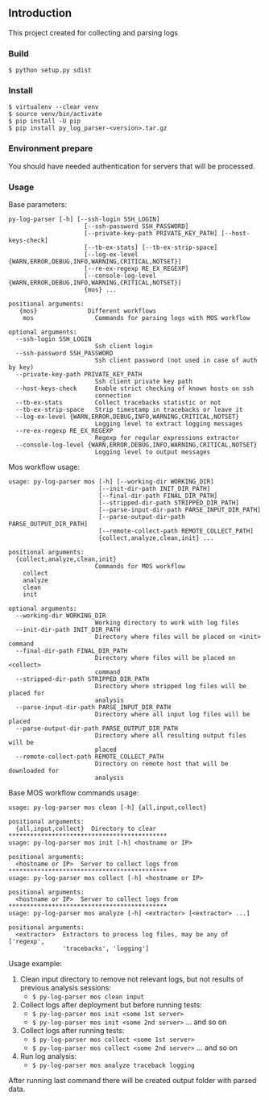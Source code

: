 ## Introduction

This project created for collecting and parsing logs

### Build

    $ python setup.py sdist

### Install

    $ virtualenv --clear venv
    $ source venv/bin/activate
    $ pip install -U pip
    $ pip install py_log_parser-<version>.tar.gz


### Environment prepare

You should have needed authentication for servers that will be processed.


### Usage

Base parameters:
```
py-log-parser [-h] [--ssh-login SSH_LOGIN]
                     [--ssh-password SSH_PASSWORD]
                     [--private-key-path PRIVATE_KEY_PATH] [--host-keys-check]
                     [--tb-ex-stats] [--tb-ex-strip-space]
                     [--log-ex-level {WARN,ERROR,DEBUG,INFO,WARNING,CRITICAL,NOTSET}]
                     [--re-ex-regexp RE_EX_REGEXP]
                     [--console-log-level {WARN,ERROR,DEBUG,INFO,WARNING,CRITICAL,NOTSET}]
                     {mos} ...

positional arguments:
   {mos}              Different workflows
    mos                 Commands for parsing logs with MOS workflow

optional arguments:
  --ssh-login SSH_LOGIN
                        Ssh client login
  --ssh-password SSH_PASSWORD
                        Ssh client password (not used in case of auth by key)
  --private-key-path PRIVATE_KEY_PATH
                        Ssh client private key path
  --host-keys-check     Enable strict checking of known hosts on ssh
                        connection
  --tb-ex-stats         Collect tracebacks statistic or not
  --tb-ex-strip-space   Strip timestamp in tracebacks or leave it
  --log-ex-level {WARN,ERROR,DEBUG,INFO,WARNING,CRITICAL,NOTSET}
                        Logging level to extract logging messages
  --re-ex-regexp RE_EX_REGEXP
                        Regexp for regular expressions extractor
  --console-log-level {WARN,ERROR,DEBUG,INFO,WARNING,CRITICAL,NOTSET}
                        Logging level to output messages

```
Mos workflow usage:
```
usage: py-log-parser mos [-h] [--working-dir WORKING_DIR]
                         [--init-dir-path INIT_DIR_PATH]
                         [--final-dir-path FINAL_DIR_PATH]
                         [--stripped-dir-path STRIPPED_DIR_PATH]
                         [--parse-input-dir-path PARSE_INPUT_DIR_PATH]
                         [--parse-output-dir-path PARSE_OUTPUT_DIR_PATH]
                         [--remote-collect-path REMOTE_COLLECT_PATH]
                         {collect,analyze,clean,init} ...

positional arguments:
  {collect,analyze,clean,init}
                        Commands for MOS workflow
    collect
    analyze
    clean
    init

optional arguments:
  --working-dir WORKING_DIR
                        Working directory to work with log files
  --init-dir-path INIT_DIR_PATH
                        Directory where files will be placed on <init> command
  --final-dir-path FINAL_DIR_PATH
                        Directory where files will be placed on <collect>
                        command
  --stripped-dir-path STRIPPED_DIR_PATH
                        Directory where stripped log files will be placed for
                        analysis
  --parse-input-dir-path PARSE_INPUT_DIR_PATH
                        Directory where all input log files will be placed
  --parse-output-dir-path PARSE_OUTPUT_DIR_PATH
                        Directory where all resulting output files will be
                        placed
  --remote-collect-path REMOTE_COLLECT_PATH
                        Directory on remote host that will be downloaded for
                        analysis
```
Base MOS workflow commands usage:
```
usage: py-log-parser mos clean [-h] {all,input,collect}

positional arguments:
  {all,input,collect}  Directory to clear
********************************************
usage: py-log-parser mos init [-h] <hostname or IP>

positional arguments:
  <hostname or IP>  Server to collect logs from
********************************************
usage: py-log-parser mos collect [-h] <hostname or IP>

positional arguments:
  <hostname or IP>  Server to collect logs from
********************************************
usage: py-log-parser mos analyze [-h] <extractor> [<extractor> ...]

positional arguments:
  <extractor>  Extractors to process log files, may be any of ['regexp',
               'tracebacks', 'logging']
```

Usage example:
1. Clean input directory to remove not relevant logs, but not results of previous analysis sessions:
   * `$ py-log-parser mos clean input`
2. Collect logs after deployment but before running tests:
   * `$ py-log-parser mos init <some 1st server>`
   * `$ py-log-parser mos init <some 2nd server>` ... and so on
3. Collect logs after running tests:
   * `$ py-log-parser mos collect <some 1st server>`
   * `$ py-log-parser mos collect <some 2nd server>` ... and so on
4. Run log analysis:
   * `$ py-log-parser mos analyze traceback logging`

After running last command there will be created output folder with parsed data.